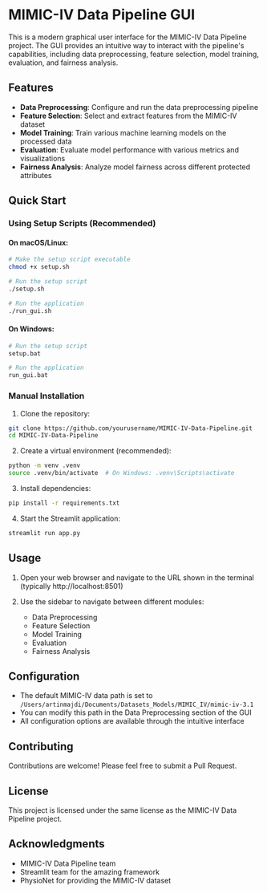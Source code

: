 # MIMIC-IV Data Pipeline GUI

This is a modern graphical user interface for the MIMIC-IV Data Pipeline project. The GUI provides an intuitive way to interact with the pipeline's capabilities, including data preprocessing, feature selection, model training, evaluation, and fairness analysis.

## Features

- **Data Preprocessing**: Configure and run the data preprocessing pipeline
- **Feature Selection**: Select and extract features from the MIMIC-IV dataset
- **Model Training**: Train various machine learning models on the processed data
- **Evaluation**: Evaluate model performance with various metrics and visualizations
- **Fairness Analysis**: Analyze model fairness across different protected attributes

## Quick Start

### Using Setup Scripts (Recommended)

#### On macOS/Linux:
```bash
# Make the setup script executable
chmod +x setup.sh

# Run the setup script
./setup.sh

# Run the application
./run_gui.sh
```

#### On Windows:
```bash
# Run the setup script
setup.bat

# Run the application
run_gui.bat
```

### Manual Installation

1. Clone the repository:
```bash
git clone https://github.com/yourusername/MIMIC-IV-Data-Pipeline.git
cd MIMIC-IV-Data-Pipeline
```

2. Create a virtual environment (recommended):
```bash
python -m venv .venv
source .venv/bin/activate  # On Windows: .venv\Scripts\activate
```

3. Install dependencies:
```bash
pip install -r requirements.txt
```

4. Start the Streamlit application:
```bash
streamlit run app.py
```

## Usage

1. Open your web browser and navigate to the URL shown in the terminal (typically http://localhost:8501)

2. Use the sidebar to navigate between different modules:
   - Data Preprocessing
   - Feature Selection
   - Model Training
   - Evaluation
   - Fairness Analysis

## Configuration

- The default MIMIC-IV data path is set to `/Users/artinmajdi/Documents/Datasets_Models/MIMIC_IV/mimic-iv-3.1`
- You can modify this path in the Data Preprocessing section of the GUI
- All configuration options are available through the intuitive interface

## Contributing

Contributions are welcome! Please feel free to submit a Pull Request.

## License

This project is licensed under the same license as the MIMIC-IV Data Pipeline project.

## Acknowledgments

- MIMIC-IV Data Pipeline team
- Streamlit team for the amazing framework
- PhysioNet for providing the MIMIC-IV dataset
